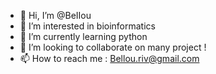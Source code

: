 - 👋 Hi, I’m @BeIIou
- 👀 I’m interested in bioinformatics
- 🌱 I’m currently learning python
- 💞️ I’m looking to collaborate on many project !
- 📫 How to reach me : Bellou.riv@gmail.com

<!---
BeIIou/BeIIou is a ✨ special ✨ repository because its `README.md` (this file) appears on your GitHub profile.
You can click the Preview link to take a look at your changes.
--->
